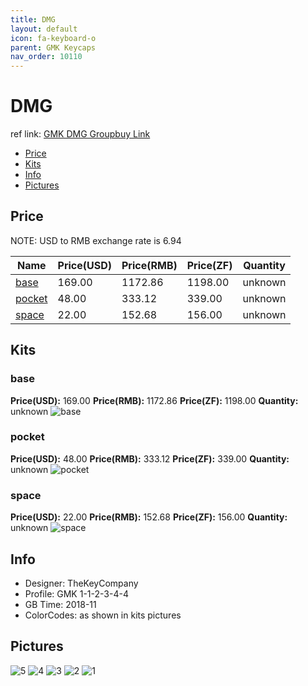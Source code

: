 ```yaml
---
title: DMG
layout: default
icon: fa-keyboard-o
parent: GMK Keycaps
nav_order: 10110
---
```


# DMG

ref link: [GMK DMG Groupbuy Link](https://geekhack.org/index.php?topic=98153.0)

* [Price](#price)
* [Kits](#kits)
* [Info](#info)
* [Pictures](#pictures)

## Price
NOTE: USD to RMB exchange rate is 6.94

| Name          | Price(USD)    |  Price(RMB) |  Price(ZF) | Quantity |
| ------------- | ------------- |  ---------- |  --------- | -------- |
|[base](#base)|169.00|1172.86|1198.00|unknown|
|[pocket](#pocket)|48.00|333.12|339.00|unknown|
|[space](#space)|22.00|152.68|156.00|unknown|

## Kits
### base
**Price(USD):** 169.00    **Price(RMB):** 1172.86        **Price(ZF):** 1198.00        **Quantity:** unknown
<img src="{{ 'assets/images/gmk-keycaps/dmg/kits_pics/base.jpg' | relative_url }}" alt="base" class="image featured">

### pocket
**Price(USD):** 48.00    **Price(RMB):** 333.12        **Price(ZF):** 339.00        **Quantity:** unknown
<img src="{{ 'assets/images/gmk-keycaps/dmg/kits_pics/pocket.jpg' | relative_url }}" alt="pocket" class="image featured">

### space
**Price(USD):** 22.00    **Price(RMB):** 152.68        **Price(ZF):** 156.00        **Quantity:** unknown
<img src="{{ 'assets/images/gmk-keycaps/dmg/kits_pics/space.jpg' | relative_url }}" alt="space" class="image featured">

## Info
* Designer: TheKeyCompany
* Profile: GMK 1-1-2-3-4-4
* GB Time: 2018-11
* ColorCodes: as shown in kits pictures

## Pictures
<img src="{{ 'assets/images/gmk-keycaps/dmg/rendering_pics/5.jpg' | relative_url }}" alt="5" class="image featured">
<img src="{{ 'assets/images/gmk-keycaps/dmg/rendering_pics/4.jpg' | relative_url }}" alt="4" class="image featured">
<img src="{{ 'assets/images/gmk-keycaps/dmg/rendering_pics/3.jpg' | relative_url }}" alt="3" class="image featured">
<img src="{{ 'assets/images/gmk-keycaps/dmg/rendering_pics/2.jpg' | relative_url }}" alt="2" class="image featured">
<img src="{{ 'assets/images/gmk-keycaps/dmg/rendering_pics/1.jpg' | relative_url }}" alt="1" class="image featured">
